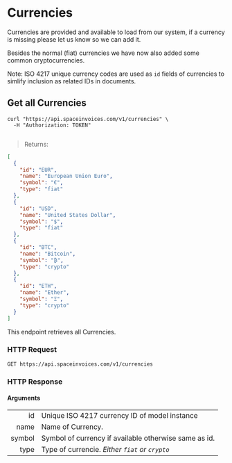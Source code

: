 # Currencies

Currencies are provided and available to load from our system, if a currency is missing please let us know so we can add it.

Besides the normal (fiat) currencies we have now also added some common cryptocurrencies.

Note: ISO 4217 unique currency codes are used as `id` fields of currencies to simlify inclusion as related IDs in documents.

## Get all Currencies

```shell
curl "https://api.spaceinvoices.com/v1/currencies" \
  -H "Authorization: TOKEN"
```
```javascript
```

> Returns:

```json
[
  {
    "id": "EUR",
    "name": "European Union Euro",
    "symbol": "€",
    "type": "fiat"
  },
  {
    "id": "USD",
    "name": "United States Dollar",
    "symbol": "$",
    "type": "fiat"
  },
  {
    "id": "BTC",
    "name": "Bitcoin",
    "symbol": "₿",
    "type": "crypto"
  },
  {
    "id": "ETH",
    "name": "Ether",
    "symbol": "‎Ξ",
    "type": "crypto"
  }
]
```

This endpoint retrieves all Currencies.

### HTTP Request

`GET https://api.spaceinvoices.com/v1/currencies`

### HTTP Response

#### Arguments

|      |     |
| ---: | --- |
| id | Unique ISO 4217 currency ID of model instance |
| name | Name of Currency. |
| symbol | Symbol of currency if available otherwise same as id. |
| type | Type of currencie. _Either `fiat` or `crypto`_ |
